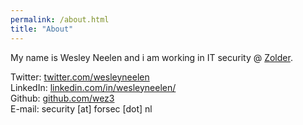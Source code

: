 ```yaml
---
permalink: /about.html
title: "About"
---
```


My name is Wesley Neelen and i am working in IT security @ [Zolder](https://zolder.io/).

Twitter: [twitter.com/wesleyneelen](https://twitter.com/wesleyneelen)<br>
LinkedIn: [linkedin.com/in/wesleyneelen/](https://www.linkedin.com/in/wesleyneelen/)<br>
Github: [github.com/wez3](https://github.com/wez3)<br>
E-mail: security [at] forsec [dot] nl
